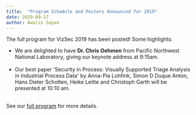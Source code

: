 ```yaml
---
title:  "Program Schedule and Posters Announced for 2019"
date: 2019-09-17
author: Awalin Sopan
---
```


<p>The full program for VizSec 2019 has been posted!  Some highlights:</p>

<ul>
<li>We are delighted to have <strong>Dr. Chris Oehmen</strong> from Pacific Northwest National Laboratory, giving our keynote address at 9:15am.<br/><br/></li>
<li>Our best paper 'Security in Process: Visually Supported Triage Analysis in Industrial Process Data' by Anna-Pia Lohfink, Simon D Duque Anton, Hans Dieter Schotten, Heike Leitte and Christoph Garth
will be presented at 10:10 am.<br/><br/></li>

</ul>

<p>See our <a href="/vizsec2019/">full program</a> for more details.</p>
